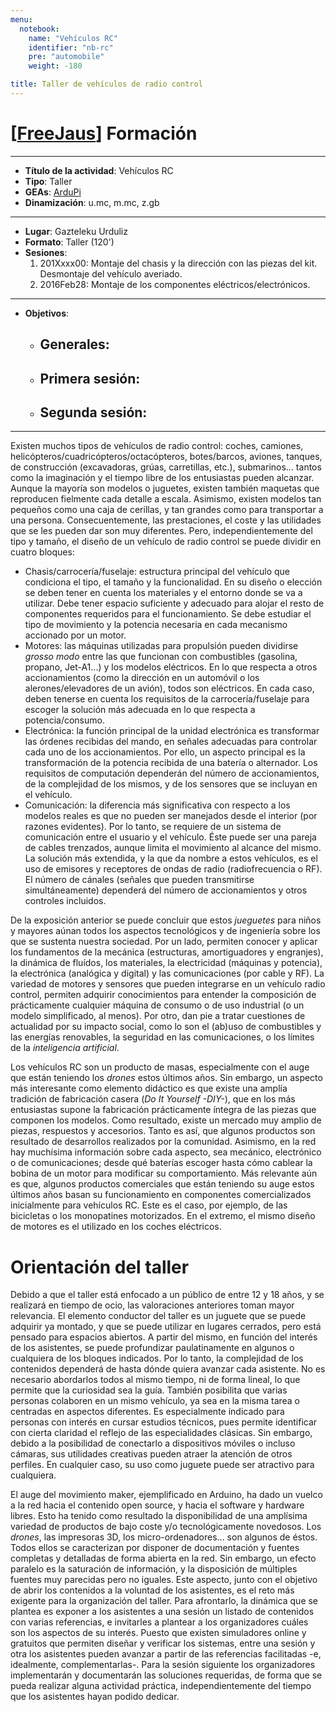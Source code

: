 ```yaml
---
menu:
  notebook:
    name: "Vehículos RC"
    identifier: "nb-rc"
    pre: "automobile"
    weight: -180

title: Taller de vehículos de radio control
---
```


# [[FreeJaus](https://github.com/FreeJaus)] Formación

---

- **Título de la actividad**: Vehículos RC
- **Tipo**: Taller
- **GEAs**: [ArduPi](https://github.com/FreeJaus/ardupi)
- **Dinamización**: u.mc, m.mc, z.gb 
 
---

- **Lugar**: Gazteleku Urduliz
- **Formato**: Taller (120')
- **Sesiones**:
  1. 201Xxxx00: Montaje del chasis y la dirección con las piezas del kit. Desmontaje del vehículo averiado.
  2. 2016Feb28: Montaje de los componentes eléctricos/electrónicos.
   
---

- **Objetivos**:
  - Generales:
     - 
  - Primera sesión:
     - 
  - Segunda sesión:
     - 

---	 

Existen muchos tipos de vehículos de radio control: coches, camiones, helicópteros/cuadricópteros/octacópteros, botes/barcos, aviones, tanques, de construcción (excavadoras, grúas, carretillas, etc.), submarinos... tantos como la imaginación y el tiempo libre de los entusiastas pueden alcanzar. Aunque la mayoría son modelos o juguetes, existen también maquetas que reproducen fielmente cada detalle a escala. Asimismo, existen modelos tan pequeños como una caja de cerillas, y tan grandes como para transportar a una persona. Consecuentemente, las prestaciones, el coste y las utilidades que se les pueden dar son muy diferentes. Pero, independientemente del tipo y tamaño, el diseño de un vehículo de radio control se puede dividir en cuatro bloques:

- Chasis/carrocería/fuselaje: estructura principal del vehículo que condiciona el tipo, el tamaño y la funcionalidad. En su diseño o elección se deben tener en cuenta los materiales y el entorno donde se va a utilizar. Debe tener espacio suficiente y adecuado para alojar el resto de componentes requeridos para el funcionamiento. Se debe estudiar el tipo de movimiento y la potencia necesaria en cada mecanismo accionado por un motor.
- Motores: las máquinas utilizadas para propulsión pueden dividirse *grosso modo* entre las que funcionan con combustibles (gasolina, propano, Jet-A1...) y los modelos eléctricos. En lo que respecta a otros accionamientos (como la dirección en un automóvil o los alerones/elevadores de un avión), todos son eléctricos. En cada caso, deben tenerse en cuenta los requisitos de la carrocería/fuselaje para escoger la solución más adecuada en lo que respecta a potencia/consumo.
- Electrónica: la función principal de la unidad electrónica es transformar las órdenes recibidas del mando, en señales adecuadas para controlar cada uno de los accionamientos. Por ello, un aspecto principal es la transformación de la potencia recibida de una batería o alternador. Los requisitos de computación dependerán del número de accionamientos, de la complejidad de los mismos, y de los sensores que se incluyan en el vehículo.
- Comunicación: la diferencia más significativa con respecto a los modelos reales es que no pueden ser manejados desde el interior (por razones evidentes). Por lo tanto, se requiere de un sistema de comunicación entre el usuario y el vehículo. Éste puede ser una pareja de cables trenzados, aunque limita el movimiento al alcance del mismo. La solución más extendida, y la que da nombre a estos vehículos, es el uso de emisores y receptores de ondas de radio (radiofrecuencia o RF). El número de cánales (señales que pueden transmitirse simultáneamente) dependerá del número de accionamientos y otros controles incluidos. 

De la exposición anterior se puede concluir que estos *jueguetes* para niños y mayores aúnan todos los aspectos tecnológicos y de ingeniería sobre los que se sustenta nuestra sociedad. Por un lado, permiten conocer y aplicar los fundamentos de la mecánica (estructuras, amortiguadores y engranjes), la dinámica de fluídos, los materiales, la electricidad (máquinas y potencia), la electrónica (analógica y digital) y las comunicaciones (por cable y RF). La variedad de motores y sensores que pueden integrarse en un vehículo radio control, permiten adquirir conocimientos para entender la composición de prácticamente cualquier máquina de consumo o de uso industrial (o un modelo simplificado, al menos).  Por otro, dan pie a tratar cuestiones de actualidad por su impacto social, como lo son el (ab)uso de combustibles y las energías renovables, la seguridad en las comunicaciones, o los límites de la *inteligencia artificial*. 

Los vehículos RC son un producto de masas, especialmente con el auge que están teniendo los *drones* estos últimos años. Sin embargo, un aspecto más interesante como elemento didáctico es que existe una amplía tradición de fabricación casera (*Do It Yourself -DIY-*), que en los más entusiastas supone la fabricación prácticamente íntegra de las piezas que componen los modelos. Como resultado, existe un mercado muy amplio de piezas, respuestos y accesorios. Tanto es así, que algunos productos son resultado de desarrollos realizados por la comunidad. Asimismo, en la red hay muchísima información sobre cada aspecto, sea mecánico, electrónico o de comunicaciones; desde qué baterías escoger hasta cómo cablear la bobina de un motor para modificar su comportamiento. Más relevante aún es que, algunos productos comerciales que están teniendo su auge estos últimos años basan su funcionamiento en componentes comercializados inicialmente para vehículos RC. Este es el caso, por ejemplo, de las bicicletas o los monopatines motorizados. En el extremo, el mismo diseño de motores es el utilizado en los coches eléctricos.

# Orientación del taller

Debido a que el taller está enfocado a un público de entre 12 y 18 años, y se realizará en tiempo de ocio, las valoraciones anteriores toman mayor relevancia. El elemento conductor del taller es un juguete que se puede adquirir ya montado, y que se puede utilizar en lugares cerrados, pero está pensado para espacios abiertos. A partir del mismo, en función del interés de los asistentes, se puede profundizar paulatinamente en algunos o cualquiera de los bloques indicados. Por lo tanto, la complejidad de los contenidos dependerá de hasta dónde quiera avanzar cada asistente. No es necesario abordarlos todos al mismo tiempo, ni de forma lineal, lo que permite que la curiosidad sea la guía. También posibilita que varias personas colaboren en un mismo vehículo, ya sea en la misma tarea o centradas en aspectos diferentes. Es especialmente indicado para personas con interés en cursar estudios técnicos, pues permite identificar con cierta claridad el reflejo de las especialidades clásicas. Sin embargo, debido a la posibilidad de conectarlo a dispositivos móviles o incluso cámaras, sus utilidades creativas pueden atraer la atención de otros perfiles. En cualquier caso, su uso como juguete puede ser atractivo para cualquiera.

El auge del movimiento maker, ejemplificado en Arduino, ha dado un vuelco a la red hacia el contenido open source, y hacia el software y hardware libres. Esto ha tenido como resultado la disponibilidad de una amplísima variedad de productos de bajo coste y/o tecnológicamente novedosos. Los *drones*, las impresoras 3D, los micro-ordenadores... son algunos de éstos. Todos ellos se caracterizan por disponer de documentación y fuentes completas y detalladas de forma abierta en la red. Sin embargo, un efecto paralelo es la saturación de información, y la disposición de múltiples fuentes muy parecidas pero no iguales. Este aspecto, junto con el objetivo de abrir los contenidos a la voluntad de los asistentes, es el reto más exigente para la organización del taller. Para afrontarlo, la dinámica que se plantea es exponer a los asistentes a una sesión un listado de contenidos con varias referencias, e invitarles a plantear a los organizadores cuáles son los aspectos de su interés. Puesto que existen simuladores online y gratuitos que permiten diseñar y verificar los sistemas, entre una sesión y otra los asistentes pueden avanzar a partir de las referencias facilitadas -e, idealmente, complementarlas-. Para la sesión siguiente los organizadores implementarán y documentarán las soluciones requeridas, de forma que se pueda realizar alguna actividad práctica, independientemente del tiempo que los asistentes hayan podido dedicar.